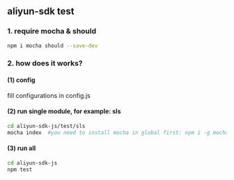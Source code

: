 aliyun-sdk test
-----------------------

### 1. require mocha & should

```bash
npm i mocha should --save-dev
```

### 2. how does it works?

#### (1) config

fill configurations in config.js

#### (2) run single module, for example: sls

```bash
cd aliyun-sdk-js/test/sls
mocha index  #you need to install mocha in global first: npm i -g mocha
```

#### (3) run all

```bash
cd aliyun-sdk-js
npm test
```
